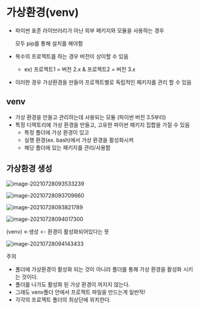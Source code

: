 # 가상환경(venv)

- 파이썬 표준 라이브러리가 아닌 외부 패키지와 모듈을 사용하는 경우

  모두 pip를 통해 설치를 해야함

- 복수의 프로젝트를 하는 경우 버전이 상이할 수 있음

  - ex) 프로젝트1 = 버전 2.x & 프로젝트2 = 버전 3.x

- 이러한 경우 가상환경을 만들어 프로젝트별로 독립적인 패키지를 관리 할 수 있음



## venv

- 가상 환경을 만들고 관리하는데 사용되는 모듈 (파이썬 버전 3.5부터)
- 특정 디렉토리에 가상 환경을 만들고, 고유한 파이썬 패키지 집합을 가질 수 있음
  - 특정 폴더에 가상 환경이 있고
  - 실행 환경(ex. bash)에서 가상 환경을 활성화시켜
  - 해당 폴더에 있는 패키지를 관리/사용함



## 가상환경 생성

![image-20210728093533239](C:\Users\tmddu\AppData\Roaming\Typora\typora-user-images\image-20210728093533239.png)

![image-20210728093709660](C:\Users\tmddu\AppData\Roaming\Typora\typora-user-images\image-20210728093709660.png)

![image-20210728093821789](C:\Users\tmddu\AppData\Roaming\Typora\typora-user-images\image-20210728093821789.png)

![image-20210728094017300](C:\Users\tmddu\AppData\Roaming\Typora\typora-user-images\image-20210728094017300.png)

(venv) <-생성 <- 환경이 활성화되어있다는 뜻

![image-20210728094143433](C:\Users\tmddu\AppData\Roaming\Typora\typora-user-images\image-20210728094143433.png)



주의

- 폴더에 가상환경이 활성화 되는 것이 아니라 폴더를 통해 가상 환경을 활성화 시키는 것이다.
- 폴더를 나가도 활성화 된 가상 환경이 꺼지지 않는다.
- 그래도 venv폴더 안에서 프로젝트 파일을 만드는게 일반적!
- 각각의 프로젝트 폴더의 최상단에 위치한다.

